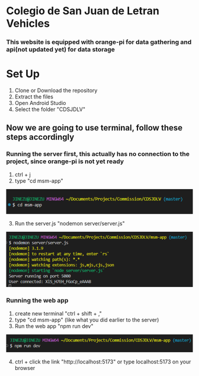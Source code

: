 # Colegio de San Juan de Letran Vehicles

### This website is equipped with orange-pi for data gathering and api(not updated yet) for data storage

# Set Up

1. Clone or Download the repository
2. Extract the files 
3. Open Android Studio
4. Select the folder "CDSJDLV"


## Now we are going to use terminal, follow these steps accordingly 

### Running the server first, this actually has no connection to the project, since orange-pi is not yet ready

1. ctrl + j
2. type "cd msm-app"

![cdDemo](./msm-app/src/components/dashboard/images/cdDemo.png)

3. Run the server.js "nodemon server/server.js"

![serverDemo](./msm-app/src/components/dashboard/images/serverDemo.png)

### Running the web app
1. create new terminal "ctrl + shift + ,"
2. type "cd msm-app" (like what you did earlier to the server)
3. Run the web app "npm run dev"

![runDevDemo](./msm-app/src/components/dashboard/images/runDevDemo.png)

4. ctrl + click the link "http://localhost:5173" or type localhost:5173 on your browser





